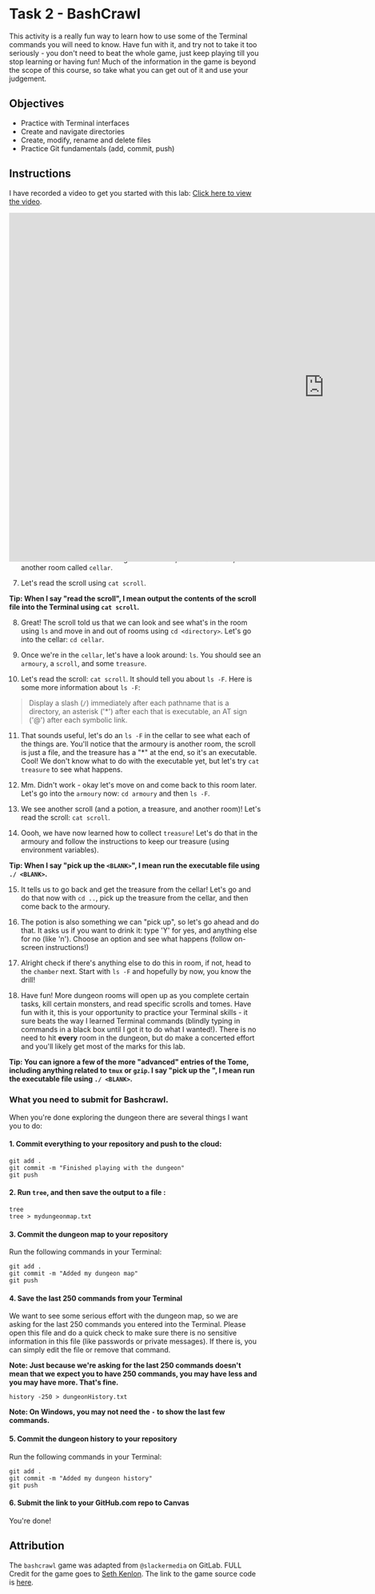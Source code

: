 # Task 2 - BashCrawl

This activity is a really fun way to learn how to use some of the Terminal commands you will need to know.
Have fun with it, and try not to take it too seriously - you don't need to beat the whole game, just keep playing till you stop learning or having fun!
Much of the information in the game is beyond the scope of this course, so take what you can get out of it and use your judgement.

## Objectives

- Practice with Terminal interfaces
- Create and navigate directories
- Create, modify, rename and delete files
- Practice Git fundamentals (add, commit, push)

## Instructions

I have recorded a video to get you started with this lab: [Click here to view the video](https://vimeo.com/570825537).

<div style="padding:55.42% 0 0 0;position:relative;"><iframe src="https://player.vimeo.com/video/570825537?badge=0&amp;autopause=0&amp;player_id=0&amp;app_id=58479" frameborder="0" allow="autoplay; fullscreen; picture-in-picture" allowfullscreen style="position:absolute;top:0;left:0;width:250%;height:250%;" title="Data 301 Lab Introduction - BashCrawl"></iframe></div><script src="https://player.vimeo.com/api/player.js"></script>

## BashCrawl

Here is a text guide of the first few steps of the game:

### Setting up for the game

1. Open a Terminal window.
2. Change the directory to where this file is: `cd /path/to/this/folder`.
3. Type `ls` into the Terminal; you will see two things: `README.md` and the `entrance` directory.
4. Once you go into the `entrance` directory (`cd entrance`), the Terminal-based game will begin!

**Tip: When I say "go into the <BLANK>" room, I mean change directories using `cd <BLANK>`. In this game, a "room" is a "directory".**

### Starting the game

5. Now that you have entered the dungeon `entrance`, you should type `ls` in the terminal to look around and see what's there.

6. You will see there are two "things" in this room,  there is a `scroll`, and another room called `cellar`.

7. Let's read the scroll using `cat scroll`.

**Tip: When I say "read the scroll", I mean output the contents of the scroll file into the Terminal using `cat scroll`.**

8. Great! The scroll told us that we can look and see what's in the room using `ls` and move in and out of rooms using `cd <directory>`. Let's go into the cellar: `cd cellar`.

9. Once we're in the `cellar`, let's have a look around: `ls`. You should see an `armoury`, a `scroll`, and some `treasure`.

10. Let's read the scroll: `cat scroll`. It should tell you about `ls -F`. Here is some more information about `ls -F`:

> Display a slash (`/`) immediately after each pathname that is a directory, an asterisk ('*') after each that is executable, an AT sign ('@') after each symbolic link. 

11. That sounds useful, let's do an `ls -F` in the cellar to see what each of the things are. You'll notice that the armoury is another room, the scroll is just a file, and the treasure has a "*" at the end, so it's an executable. Cool! We don't know what to do with the executable yet, but let's try `cat treasure` to see what happens.

12. Mm. Didn't work - okay let's move on and come back to this room later. Let's go into the `armoury` now: `cd armoury` and then `ls -F`.

13. We see another scroll (and a potion, a treasure, and another room)! Let's read the scroll: `cat scroll`.

14. Oooh, we have now learned how to collect `treasure`! Let's do that in the armoury and follow the instructions to keep our treasure (using environment variables).

**Tip: When I say "pick up the `<BLANK>`", I mean run the executable file using `./ <BLANK>`.**

15. It tells us to go back and get the treasure from the cellar! Let's go and do that now with `cd ..`, pick up the treasure from the cellar, and then come back to the armoury.

16. The potion is also something we can "pick up", so let's go ahead and do that. It asks us if you want to drink it: type 'Y' for yes, and anything else for no (like 'n'). Choose an option and see what happens (follow on-screen instructions!)

17. Alright check if there's anything else to do this in room, if not, head to the `chamber` next. Start with `ls -F` and hopefully by now, you know the drill!

18. Have fun! More dungeon rooms will open up as you complete certain tasks, kill certain monsters, and read specific scrolls and tomes. Have fun with it, this is your opportunity to practice your Terminal skills - it sure beats the way I learned Terminal commands (blindly typing in commands in a black box until I got it to do what I wanted!). There is no need to hit **every** room in the dungeon, but do make a concerted effort and you'll likely get most of the marks for this lab.

**Tip: You can ignore a few of the more "advanced" entries of the Tome, including anything related to `tmux` or `gzip`. I say "pick up the <BLANK>", I mean run the executable file using `./ <BLANK>`.**

### What you need to submit for Bashcrawl.

When you're done exploring the dungeon there are several things I want you to do:

#### 1. Commit everything to your repository and push to the cloud:

```
git add .
git commit -m "Finished playing with the dungeon"
git push
```

#### 2. Run `tree`, and then save the output to a file :

```
tree
tree > mydungeonmap.txt
```

#### 3. Commit the dungeon map to your repository 

Run the following commands in your Terminal:

```
git add .
git commit -m "Added my dungeon map"
git push
```

#### 4. Save the last 250 commands from your Terminal

We want to see some serious effort with the dungeon map, so we are asking for the last 250 commands you entered into the Terminal.
Please open this file and do a quick check to make sure there is no sensitive information in this file (like passwords or private messages).
If there is, you can simply edit the file or remove that command.

**Note: Just because we're asking for the last 250 commands doesn't mean that we expect you to have 250 commands, you may have less and you may have more. That's fine.**

```
history -250 > dungeonHistory.txt
```
**Note: On Windows, you may not need the `-` to show the last few commands.**

#### 5. Commit the dungeon history to your repository 

Run the following commands in your Terminal:

```
git add .
git commit -m "Added my dungeon history"
git push
```

#### 6. Submit the link to your GitHub.com repo to Canvas

You're done! 

## Attribution

The `bashcrawl` game was adapted from `@slackermedia` on GitLab.
FULL Credit for the game goes to [Seth Kenlon](http://slackermedia.info/about/).
The link to the game source code is [here](https://gitlab.com/slackermedia/bashcrawl).
